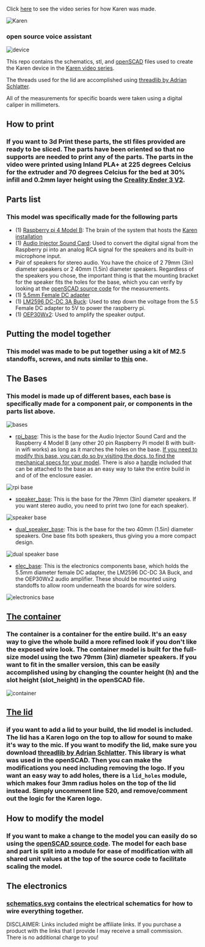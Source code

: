 Click [here](https://www.youtube.com/watch?v=VPdPOVL8c1Q&list=PL9gEr35J45czlRLHXhA3jShGG_jIrRprJ) to see the video series for how Karen was made.

![Karen](https://alfredo.lol/static/karen/img/karen_small.png)
### open source voice assistant

![device](https://imgur.com/skUVfLH.gif)

This repo contains the schematics, stl, and [openSCAD](https://www.openscad.org/) files used to create the Karen device in the [Karen video series](https://www.youtube.com/watch?v=VPdPOVL8c1Q&list=PL9gEr35J45czlRLHXhA3jShGG_jIrRprJ).

The threads used for the lid are accomplished using [threadlib by Adrian Schlatter](https://github.com/adrianschlatter/threadlib).

All of the measurements for specific boards were taken using a digital caliper in millimeters.

## How to print
### If you want to 3d Print these parts, the stl files provided are ready to be sliced. The parts have been oriented so that no supports are needed to print any of the parts. The parts in the video were printed using Inland PLA+ at 225 degrees Celcius for the extruder and 70 degrees Celcius for the bed at 30% infill and 0.2mm layer height using the [Creality Ender 3 V2](https://www.amazon.com/Creality-Motherboard-carborundum-Beginners-220x220x250mm/dp/B08LGCKD9S).

## Parts list
### This model was specifically made for the following parts
- (1) [Raspberry pi 4 Model B](https://www.amazon.com/gp/product/B0899VXM8F/): The brain of the system that hosts the [Karen installation](https://github.com/AlfredoSequeida/karen)
- (1) [Audio Injector Sound Card](https://www.amazon.com/Sound-Card-Raspberry-inbuilt-microphone/dp/B01HCC0210): Used to convert the digital signal from the Raspberry pi into an analog RCA signal for the speakers and its built-in microphone input.
- Pair of speakers for stereo audio. You have the choice of 2 79mm (3in) diameter speakers or 2 40mm (1.5in) diameter speakers. Regardless of the speakers you chose, the important thing is that the mounting bracket for the speaker fits the holes for the base, which you can verify by looking at the [openSCAD source code](https://github.com/AlfredoSequeida/karen-model/blob/master/base_model.scad) for the measurements. 
- (1) [5.5mm Female DC adapter](https://www.amazon.com/WHonor-Upgraded-Female-Connector-Adapter/dp/B082NZQ53C)
- (1) [LM2596 DC-DC 3A Buck](https://www.amazon.com/Zixtec-LM2596-Converter-Module-1-25V-30V/): Used to step down the voltage from the 5.5 Female DC adapter to 5V to power the raspberry pi.
- (1) [OEP30Wx2](https://www.amazon.com/Comimark-OEP30Wx2-Digital-Amplifier-Replace/dp/B07YSDZ47S?th=1): Used to amplify the speaker output.

## Putting the model together
### This model was made to be put together using a kit of M2.5 standoffs, screws, and nuts similar to [this](https://www.amazon.com/DYWISHKEY-Pieces-Female-Standoff-Assortment/dp/B07MW5P8JH/) one.

## The Bases
### This model is made up of different bases, each base is specifically made for a component pair, or components in the parts list above.

![bases](https://imgur.com/TSgd5L3.png)

- [rpi_base](https://github.com/AlfredoSequeida/karen-model/blob/master/rpi_base.stl): This is the base for the Audio Injector Sound Card and the Raspberry 4 Model B (any other 20 pin Raspberry Pi model B with built-in wifi works) as long as it marches the holes on the base. [If you need to modify this base, you can do so by visiting the docs, to find the mechanical specs for your model](https://www.raspberrypi.org/documentation/hardware/raspberrypi/mechanical/README.md). There is also a [handle](https://github.com/AlfredoSequeida/karen-model/blob/master/handle.stl) included that can be attached to the base as an easy way to take the entire build in and of of the enclosure easier.

![rpi base](https://imgur.com/5AyzjRZ.png)

- [speaker_base](https://github.com/AlfredoSequeida/karen-model/blob/master/speaker_base.stl): This is the base for the 79mm (3in) diameter speakers. If you want stereo audio, you need to print two (one for each speaker).

![speaker base](https://imgur.com/BLicOsi.png)

- [dual_speaker_base](https://github.com/AlfredoSequeida/karen-model/blob/master/dual_speaker_base.stl): This is the base for the two 40mm (1.5in) diameter speakers. One base fits both speakers, thus giving you a more compact design.

![dual speaker base](https://imgur.com/byycuvg.png)

- [elec_base](https://github.com/AlfredoSequeida/karen-model/blob/master/elec_base.stl): This is the electronics components base, which holds the 5.5mm diameter female DC adapter, the LM2596 DC-DC 3A Buck, and the OEP30Wx2 audio amplifier. These should be mounted using standoffs to allow room underneath the boards for wire solders.

![electronics base](https://imgur.com/A75caZf.png)

## [The container](https://github.com/AlfredoSequeida/karen-model/blob/master/container.stl)
### The container is a container for the entire build. It's an easy way to give the whole build a more refined look if you don't like the exposed wire look. The container model is built for the full-size model using the two 79mm (3in) diameter speakers. If you want to fit in the smaller version, this can be easily accomplished using by changing the counter height (h) and the slot height (slot_height) in the openSCAD file.

![container](https://imgur.com/GsqQ2G2.png)

## [The lid](https://github.com/AlfredoSequeida/karen-model/blob/master/lid.stl)
### if you want to add a lid to your build, the lid model is included. The lid has a Karen logo on the top to allow for sound to make it's way to the mic. If you want to modify the lid, make sure you download [threadlib by Adrian Schlatter](https://github.com/adrianschlatter/threadlib). This library is what was used in the openSCAD. Then you can make the modifications you need including removing the logo. If you want an easy way to add holes, there is a `lid_holes` module, which makes four 3mm radius holes on the top of the lid instead. Simply uncomment line 520, and remove/comment out the logic for the Karen logo.

## How to modify the model
### If you want to make a change to the model you can easily do so using the [openSCAD source code](https://github.com/AlfredoSequeida/karen-model/blob/master/base_model.scad). The model for each base and part is split into a module for ease of modification with all shared unit values at the top of the source code to facilitate scaling the model.

## The electronics
### [schematics.svg](https://github.com/AlfredoSequeida/karen-model/blob/master/schematics.svg) contains the electrical schematics for how to wire everything together.


DISCLAIMER: Links included might be affiliate links. If you purchase a product with the links that I provide I may receive a small commission. There is no additional charge to you!
